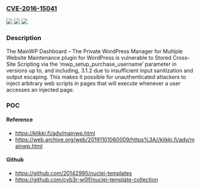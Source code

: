 ### [CVE-2016-15041](https://cve.mitre.org/cgi-bin/cvename.cgi?name=CVE-2016-15041)
![](https://img.shields.io/static/v1?label=Product&message=MainWP%20Dashboard%3A%20WordPress%20Management%20without%20the%20SaaS&color=blue)
![](https://img.shields.io/static/v1?label=Version&message=*%3C%203.1.3%20&color=brighgreen)
![](https://img.shields.io/static/v1?label=Vulnerability&message=CWE-79%20Improper%20Neutralization%20of%20Input%20During%20Web%20Page%20Generation%20('Cross-site%20Scripting')&color=brighgreen)

### Description

The MainWP Dashboard – The Private WordPress Manager for Multiple Website Maintenance plugin for WordPress is vulnerable to Stored Cross-Site Scripting via the ‘mwp_setup_purchase_username’ parameter in versions up to, and including, 3.1.2 due to insufficient input sanitization and output escaping. This makes it possible for unauthenticated attackers to inject arbitrary web scripts in pages that will execute whenever a user accesses an injected page.

### POC

#### Reference
- https://klikki.fi/adv/mainwp.html
- https://web.archive.org/web/20191101060009/https%3A//klikki.fi/adv/mainwp.html

#### Github
- https://github.com/20142995/nuclei-templates
- https://github.com/cyb3r-w0lf/nuclei-template-collection

